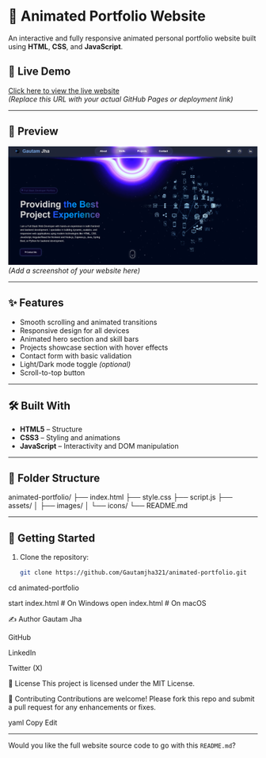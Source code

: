 # 🌟 Animated Portfolio Website

An interactive and fully responsive animated personal portfolio website built using **HTML**, **CSS**, and **JavaScript**.

## 🔗 Live Demo

[Click here to view the live website](https://my-animated-portfolio-websites.vercel.app/)  
*(Replace this URL with your actual GitHub Pages or deployment link)*

---

## 📸 Preview

![Portfolio Preview](image.png)  
*(Add a screenshot of your website here)*

---

## ✨ Features

- Smooth scrolling and animated transitions
- Responsive design for all devices
- Animated hero section and skill bars
- Projects showcase section with hover effects
- Contact form with basic validation
- Light/Dark mode toggle *(optional)*
- Scroll-to-top button

---

## 🛠️ Built With

- **HTML5** – Structure
- **CSS3** – Styling and animations
- **JavaScript** – Interactivity and DOM manipulation

---

## 📁 Folder Structure

animated-portfolio/
├── index.html
├── style.css
├── script.js
├── assets/
│ ├── images/
│ └── icons/
└── README.md


---

## 🚀 Getting Started

1. Clone the repository:
   ```bash
   git clone https://github.com/Gautamjha321/animated-portfolio.git


cd animated-portfolio

start index.html  # On Windows
open index.html   # On macOS

✍️ Author
Gautam  Jha

GitHub

LinkedIn

Twitter (X)

📄 License
This project is licensed under the MIT License.

🙌 Contributing
Contributions are welcome! Please fork this repo and submit a pull request for any enhancements or fixes.

yaml
Copy
Edit

---

Would you like the full website source code to go with this `README.md`?